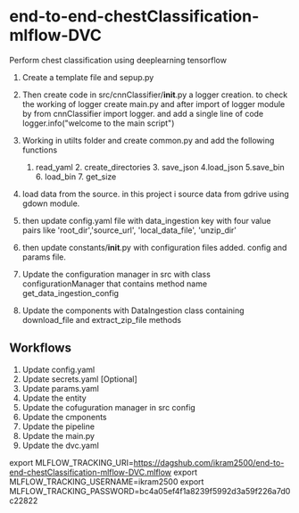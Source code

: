 # end-to-end-chestClassification-mlflow-DVC
Perform chest classification using deeplearning tensorflow 
1. Create a template file and sepup.py 
2. Then create code in src/cnnClassifier/__init__.py  a logger creation. to check the working of logger create main.py and after import of logger module by from cnnClassifier import logger. and add a single line of code logger.info("welcome to the main script")
3. Working in utilts folder and create common.py and add the following functions 
    1. read_yaml    2. create_directories   3. save_json    4.load_json     5.save_bin      6.  load_bin    7.  get_size


4. load data from the source. in this project i source data from gdrive using gdown module. 
5. then update config.yaml file with data_ingestion key with four value pairs like 'root_dir','source_url', 'local_data_file', 'unzip_dir'
6. then update constants/__init__.py with configuration files added. config and params file.
7. Update the configuration manager in src with class configurationManager that contains method name get_data_ingestion_config 
8. Update the components with DataIngestion class containing download_file and extract_zip_file methods


## Workflows

1. Update config.yaml 
2. Update secrets.yaml [Optional]
3. Update params.yaml 
4. Update the entity 
5. Update the cofuguration manager in src config
6. Update the cmponents 
7. Update the pipeline 
8. Update the main.py 
9. Update the dvc.yaml 


export MLFLOW_TRACKING_URI=https://dagshub.com/ikram2500/end-to-end-chestClassification-mlflow-DVC.mlflow
export MLFLOW_TRACKING_USERNAME=ikram2500
export MLFLOW_TRACKING_PASSWORD=bc4a05ef4f1a8239f5992d3a59f226a7d0c22822